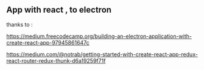 ## App with react , to electron

thanks to :

https://medium.freecodecamp.org/building-an-electron-application-with-create-react-app-97945861647c

https://medium.com/@notrab/getting-started-with-create-react-app-redux-react-router-redux-thunk-d6a19259f71f

